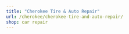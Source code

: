 ```yaml
---
title: "Cherokee Tire & Auto Repair"
url: /cherokee/cherokee-tire-and-auto-repair/
shop: car repair
---
```

